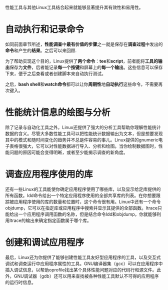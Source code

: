 性能工具与其他Linux工具结合起来就能够显著提升其有效性和易用性。

# 自动执行和记录命令

如同前面章节所述，**性能调查**中**最有价值的步骤**之一就是保存在**调查过程**中发出的**命令**和产生的**结果**。之后可以来回顾.

为了帮助实现这个目的，Linux提供了**两个命令**：**tee**和**script**，前者能将**工具的输出**保存为**文件**，后者能记录**每一个按键**和屏幕上的**每一个输出**。这些信息可以保存下来，便于之后查看或者创建脚本来自动执行测试。

之后，**bash shell**和**watch命令**都可以让你**周期性**地**自动执行**这些命令，不需要再次键入。

# 性能统计信息的绘图与分析

除了记录与自动化工具之外，Linux还提供了强大的分析工具帮助你理解性能统计数据的含义。尽管大多数性能工具可以把性能统计数据输出为文本，但是想要发现其中的模式和随时间变化的趋势并不总是件容易的事儿。Linux提供的gnumeric电子表格很强大，它可以对性能数据进行导入、分析和绘图。当你绘制数据图时，性能问题的原因可能会变得明晰，或者至少能揭示调查的新角度。

# 调查应用程序使用的库

还有一些Linux的工具能使你确定应用程序使用了哪些库，以及显示给定库提供的所有函数。ldd命令给出一个特定应用程序使用的全部共享库的列表。在你想要跟踪被应用程序使用的库的数量和位置时，这个命令很有用。Linux中还有一个命令objdump，它可以在指定库或应用程序中搜索并显示其提供的全部函数。ltrace只能给出一个应用程序调用函数的名称，但是结合命令ldd和objdump，你就能够利用ltrace的输出来确定指定函数属于哪个库。

# 创建和调试应用程序

最后，Linux还为你提供了能够创建性能工具友好型应用程序的工具，以及交互式调试和调查运行中应用程序属性的工具。GNU编译器集（gcc）可以在应用程序中插入调试信息，以帮助oprofile找出某个具体性能问题对应的代码行和源文件。此外，GNU调试器（gdb）还可以用来查找被各种性能工具默认不可得的应用程序的运行时信息。
